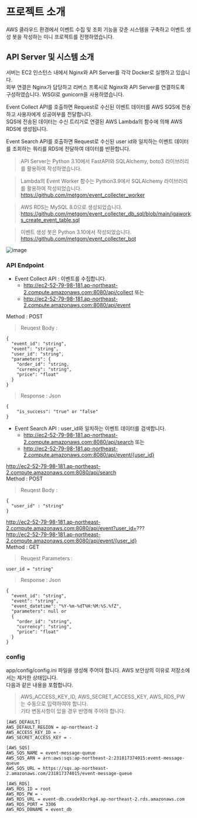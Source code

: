 # 프로젝트 소개

AWS 클라우드 환경에서 이벤트 수집 및 조회 기능을 갖춘 시스템을 구축하고 이벤트 생성 봇을 작성하는 미니 프로젝트를 진행하였습니다.

## API Server 및 시스템 소개

서버는 EC2 인스턴스 내에서 Nginx와 API Server를 각각 Docker로 실행하고 있습니다.  
외부 연결은 Nginx가 담당하고 리버스 프록시로 Nginx와 API Server를 연결하도록 구성하였습니다. WSGI로 gunicorn을 사용하였습니다.  

Event Collect API를 호출하면 Request로 수신된 이벤트 데이터를 AWS SQS에 전송하고 사용자에게 성공여부를 전달합니다.  
SQS에 전송된 데이터는 수신 트리거로 연결된 AWS Lambda의 함수에 의해 AWS RDS에 생성됩니다.

Event Search API를 호출하면 Request로 수신된 user id와 일치하는 이벤트 데이터를 조회하는 쿼리를 RDS에 전달하여 데이터를 반환합니다.

> API Server는 Python 3.10에서 FastAPI와 SQLAlchemy, boto3 라이브러리를 활용하여 작성하였습니다.

> Lambda의 Event Worker 함수는 Python3.9에서 SQLAlchemy 라이브러리를 활용하여 작성되었습니다.  
https://github.com/metgom/event_collecter_worker

> AWS RDS는 MySQL 8.0으로 생성되었습니다.
https://github.com/metgom/event_collecter_db_sql/blob/main/igaworks_create_event_table.sql

> 이벤트 생성 봇은 Python 3.10에서 작성되었습니다.  
https://github.com/metgom/event_collecter_bot

![image](https://user-images.githubusercontent.com/39260975/198203598-949a2411-4348-4e8c-94ff-1beaf01f1b74.png)

### API Endpoint
- Event Collect API : 이벤트를 수집합니다.  
  - http://ec2-52-79-98-181.ap-northeast-2.compute.amazonaws.com:8080/api/collect 또는  
  - http://ec2-52-79-98-181.ap-northeast-2.compute.amazonaws.com:8080/api/event  

Method : POST
> Reuqest Body :  
```
{  
  "event_id": "string",  
  "event": "string",  
  "user_id": "string",  
  "parameters": {  
    "order_id": "string,  
    "currency": "string",  
    "price": "float"
  }  
}  
```

> Response :  Json
```
{  
	"is_success": "true" or "false"  
}  
```


- Event Search API : user_id와 일치하는 이벤트 데이터를 검색합니다.  
  - http://ec2-52-79-98-181.ap-northeast-2.compute.amazonaws.com:8080/api/search 또는  
  - http://ec2-52-79-98-181.ap-northeast-2.compute.amazonaws.com:8080/api/event/{user_id}

http://ec2-52-79-98-181.ap-northeast-2.compute.amazonaws.com:8080/api/search  
Method : POST
> Reuqest Body : 
```
{
  "user_id" : "string"
}
```
http://ec2-52-79-98-181.ap-northeast-2.compute.amazonaws.com:8080/api/event?user_id=???  
http://ec2-52-79-98-181.ap-northeast-2.compute.amazonaws.com:8080/api/event/{user_id}  
Method : GET
> Reuqest Parameters : 
```
user_id = "string"
```
> Response :  Json
```
{
  "event_id": "string",
  "event": "string",
  "event_datetime": "%Y-%m-%dT%H:%M:%S.%fZ",
  "parameters": null or 
  {
    "order_id": "string",
    "currency": "string",
    "price": "float"
  }
}
```


### config
app/config/config.ini 파일을 생성해 주어야 합니다. AWS 보안상의 이유로 저장소에서는 제거한 상태입니다.  
다음과 같은 내용을 포함합니다.
> AWS_ACCESS_KEY_ID, AWS_SECRET_ACCESS_KEY, AWS_RDS_PW 는 수동으로 입력하여야 합니다.  
기타 변동사항이 있을 경우 반영해 주어야 합니다.
```
[AWS_DEFAULT]
AWS_DEFAULT_REGION = ap-northeast-2
AWS_ACCESS_KEY_ID = -
AWS_SECRET_ACCESS_KEY = -

[AWS_SQS]
AWS_SQS_NAME = event-message-queue
AWS_SQS_ARN = arn:aws:sqs:ap-northeast-2:231817374015:event-message-queue
AWS_SQS_URL = https://sqs.ap-northeast-2.amazonaws.com/231817374015/event-message-queue

[AWS_RDS]
AWS_RDS_ID = root
AWS_RDS_PW = -
AWS_RDS_URL = event-db.cxude93crkg4.ap-northeast-2.rds.amazonaws.com
AWS_RDS_PORT = 3306
AWS_RDS_DBNAME = event_db
```
